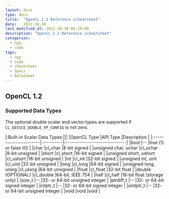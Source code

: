 ```yaml
---
layout: docs
type: docs
title:  "OpenCL 1.2 Reference scheatsheet"
date:   2022-10-30
last_modified_at: 2022-10-30 08:19:00
description: "OpenCL 1.2 Reference scheatsheet"
categories:
  - cpp
  - code
tags:
  - cpp
  - code
  - cheatsheet
  - Specs
  - Datasheet
---
```


## OpenCL 1.2
### Supported Data Types
The optional double scalar and vector types are supported if ``CL_DEVICE_DOUBLE_FP_CONFIG`` is not zero.

|:Built-in Scalar Data Types:|||
|OpenCL Type            |API Type   |Description                    |
|:----------------------|:----------|:------------------------------|
|bool                   |--         |true (1) or false (0)          |
|char                   |cl_char    |8-bit signed                   |
|unsigned char, uchar   |cl_uchar   |8-bit unsigned                 |
|short                  |cl_short   |16-bit signed                  |
|unsigned short, ushort |cl_ushort  |16-bit unsigned                |
|int                    |cl_int     |32-bit signed                  |
|unsigned int, uint     |cl_uint    |32-bit unsigned                |
|long                   |cl_long    |64-bit signed                  |
|unsigned long, ulong   |cl_ulong   |64-bit unsigned                |
|float                  |cl_float   |32-bit float                   |
|double (OPTIONAL)      |cl_double  |64-bit. IEEE 754               |
|half                   |cl_half    |16-bit float (storage only)    |
|size_t                 |--         |32- or 64-bit unsigned integer |
|ptrdiff_t              |--         |32- or 64-bit signed integer   |
|intptr_t               |--         |32- or 64-bit signed integer   |
|uintptr_t              |--         |32- or 64-bit unsigned integer |
|void                   |void       |void                           |
